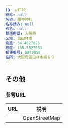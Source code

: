 ```yaml
---
ID: aHT7R
総称: null
名称: 腰神神社
名称読み: null
別名: null
都道府県: 大阪府
区域: 富田林市
緯度: 34.4627826
経度: 135.5827053
郵便番号: 5840056
住所: 大阪府富田林市嬉６０
---
```


## その他

### 参考URL

| URL | 説明          |
| --- | ------------- |
|     | OpenStreetMap |
